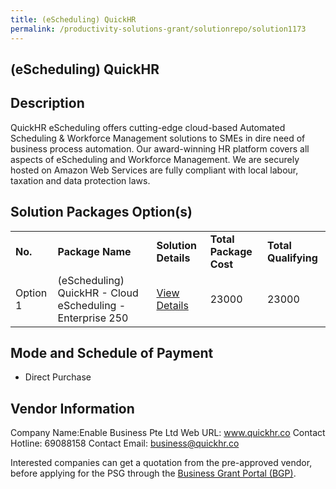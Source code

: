 ```yaml
---
title: (eScheduling) QuickHR
permalink: /productivity-solutions-grant/solutionrepo/solution1173
---
```


## (eScheduling) QuickHR

## Description

QuickHR eScheduling offers cutting-edge cloud-based Automated Scheduling & Workforce Management solutions to SMEs in dire need of business process automation. Our award-winning HR platform covers all aspects of eScheduling and Workforce Management. We are securely hosted on Amazon Web Services are fully compliant with local labour, taxation and data protection laws.

## Solution Packages Option(s)

<table>
<tr>
<td><b>No.</b></td>
<td><b>Package Name</b></td>
<td><b>Solution Details</b></td>
<td><b>Total Package Cost</b></td>
<td><b>Total Qualifying</b></td>
</tr>
<tr>
<td>Option 1</td>
<td>(eScheduling) QuickHR - Cloud eScheduling  - Enterprise 250</td>
<td><a href='https://www.gobusiness.gov.sg/images/psg/Desensitised_Enable_Business_20200211_Annex_3_Part_4.pdf'>View Details</a></td>
<td>23000</td>
<td>23000</td>
</tr>
</table>

## Mode and Schedule of Payment

 - Direct Purchase

## Vendor Information

 Company Name:Enable Business Pte Ltd 
Web URL: www.quickhr.co 
Contact Hotline: 69088158 
Contact Email: business@quickhr.co 


Interested companies can get a quotation from the pre-approved vendor, before applying for the PSG through the <a href='https://www.businessgrants.gov.sg/'>Business Grant Portal (BGP)</a>.

<script src="/jquery/resize-tables.js"></script>
